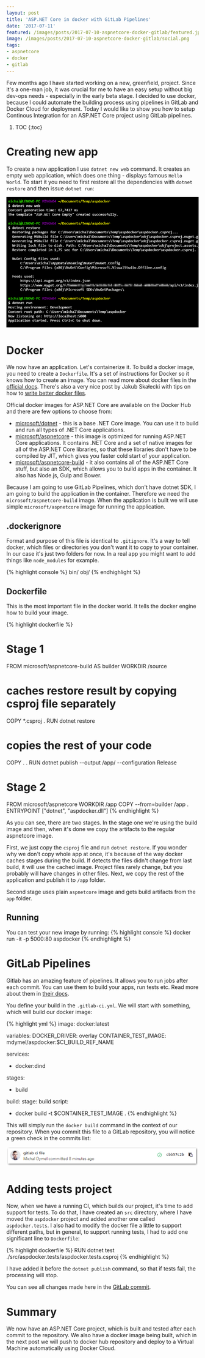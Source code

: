 ```yaml
---
layout: post
title: 'ASP.NET Core in docker with GitLab Pipelines'
date: '2017-07-11'
featured: /images/posts/2017-07-10-aspnetcore-docker-gitlab/featured.jpg
image: /images/posts/2017-07-10-aspnetcore-docker-gitlab/social.png
tags: 
- aspnetcore
- docker
- gitlab
---
```

Few months ago I have started working on a new, greenfield, project. Since it's a one-man job, it was crucial for me to have an easy setup without big dev-ops needs - especially in the early beta stage. I decided to use docker, because I could automate the building process using pipelines in GitLab and Docker Cloud for deployment. Today I would like to show you how to setup Continous Integration for an ASP.NET Core project using GitLab pipelines. 

1. TOC
{:toc}

# Creating new app 
To create a new application I use `dotnet new web` command. It creates an empty web application, which does one thing - displays famous `Hello World`. To start it you need to first restore all the dependencies with `dotnet restore` and then issue `dotnet run`: 

![dotnet new command](/images/posts/2017-07-10-aspnetcore-docker-gitlab/dotnetnew.png)

# Docker  
We now have an application. Let's containerize it. To build a docker image, you need to create a `Dockerfile`. It's a set of instructions for Docker so it knows how to create an image. You can read more about docker files in the [official docs](https://docs.docker.com/engine/reference/builder/). There's also a very nice post by Jakub Skałecki with tips on how to [write better docker files](https://rock-it.pl/how-to-write-excellent-dockerfiles/).


Official docker images for ASP.NET Core are available on the Docker Hub and there are few options to choose from: 

 * [microsoft/dotnet](https://hub.docker.com/r/microsoft/dotnet/) - this is a base .NET Core image. You can use it to build and run all types of .NET Core applications.
 * [microsoft/aspnetcore](https://hub.docker.com/r/microsoft/aspnetcore/) - this image is optimized for running ASP.NET Core applications. It contains .NET Core and a set of native images for all of the ASP.NET Core libraries, so that these libraries don't have to be compiled by JIT, which gives you faster cold start of your application. 
 * [microsoft/aspnetcore-build](https://hub.docker.com/r/microsoft/aspnetcore-build/) - it also contains all of the ASP.NET Core stuff, but also an SDK, which allows you to build apps in the container. It also has Node.js, Gulp and Bower. 

Because I am going to use GitLab Pipelines, which don't have dotnet SDK, I am going to build the application in the container. Therefore we need the `microsoft/aspnetcore-build` image. When the application is built we will use simple `microsoft/aspnetcore` image for running the application. 

## .dockerignore
Format and purpose of this file is identical to `.gitignore`. It's a way to tell docker, which files or directories you don't want it to copy to your container. In our case it's just two folders for now. In a real app you might want to add things like `node_modules` for example. 

{% highlight console %}
bin/
obj/
{% endhighlight %}

## Dockerfile
This is the most important file in the docker world. It tells the docker engine how to build your image. 

{% highlight dockerfile %}
# Stage 1
FROM microsoft/aspnetcore-build AS builder
WORKDIR /source

# caches restore result by copying csproj file separately
COPY *.csproj .
RUN dotnet restore

# copies the rest of your code
COPY . .
RUN dotnet publish --output /app/ --configuration Release

# Stage 2
FROM microsoft/aspnetcore
WORKDIR /app
COPY --from=builder /app .
ENTRYPOINT ["dotnet", "aspdocker.dll"]
{% endhighlight %}

As you can see, there are two stages. In the stage one we're using the build image and then, when it's done we copy the artifacts to the regular aspnetcore image. 

First, we just copy the `csproj` file and run `dotnet restore`. If you wonder why we don't copy whole app at once, it's because of the way docker caches stages during the build. If detects the files didn't change from last build, it will use the cached image. Project files rarely change, but you probably will have changes in other files. 
Next, we copy the rest of the application and publish it to `/app` folder. 

Second stage uses plain `aspnetcore` image and gets build artifacts from the `app` folder.

## Running 
You can test your new image by running: 
{% highlight console %}
docker run -it -p 5000:80 aspdocker
{% endhighlight %}

# GitLab Pipelines
Gitlab has an amazing feature of pipelines. It allows you to run jobs after each commit. You can use them to build your apps, run tests etc. Read more about them in [their docs](https://docs.gitlab.com/ee/ci/pipelines.html). 

You define your build in the `.gitlab-ci.yml`. We will start with something, which will build our docker image: 

{% highlight yml %}
image: docker:latest

variables:
  DOCKER_DRIVER: overlay
  CONTAINER_TEST_IMAGE: mdymel/aspdocker:$CI_BUILD_REF_NAME

services:
- docker:dind

stages:
- build

build:
  stage: build
  script:
  - docker build -t $CONTAINER_TEST_IMAGE .
{% endhighlight %}

This will simply run the `docker build` command in the context of our repository. When you commit this file to a GitLab repository, you will notice a green check in the commits list: 

![gitlab commit](/images/posts/2017-07-10-aspnetcore-docker-gitlab/gitlab-commit.png)

# Adding tests project
Now, when we have a running CI, which builds our project, it's time to add support for tests. To do that, I have created an `src` directory, where I have moved the `aspdocker` project and added another one called `aspdocker.tests`. I also had to modify the docker file a little to support different paths, but in general, to support running tests, I had to add one significant line to `Dockerfile`: 

{% highlight dockerfile %}
RUN dotnet test ./src/aspdocker.tests/aspdocker.tests.csproj
{% endhighlight %}

I have added it before the `dotnet publish` command, so that if tests fail, the processing will stop. 

You can see all changes made here in the [GitLab commit](https://gitlab.com/mdymel/aspdocker/commit/ae91061fa143a61e52281bf66987676f020af6f4).

# Summary
We now have an ASP.NET Core project, which is built and tested after each commit to the repository. We also have a docker image being built, which in the next post we will push to docker hub repository and deploy to a Virtual Machine automatically using Docker Cloud. 